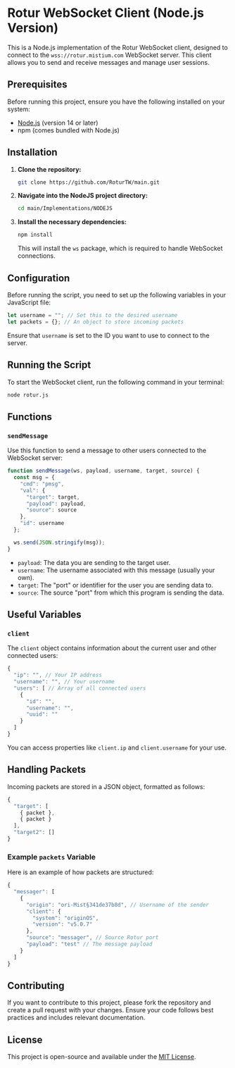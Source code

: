 # Rotur WebSocket Client (Node.js Version)

This is a Node.js implementation of the Rotur WebSocket client, designed to connect to the `wss://rotur.mistium.com` WebSocket server. This client allows you to send and receive messages and manage user sessions.

## Prerequisites

Before running this project, ensure you have the following installed on your system:

- [Node.js](https://nodejs.org/) (version 14 or later)
- npm (comes bundled with Node.js)

## Installation

1. **Clone the repository:**

   ```bash
   git clone https://github.com/RoturTW/main.git
   ```

2. **Navigate into the NodeJS project directory:**

   ```bash
   cd main/Implementations/NODEJS
   ```

3. **Install the necessary dependencies:**

   ```bash
   npm install
   ```

   This will install the `ws` package, which is required to handle WebSocket connections.

## Configuration

Before running the script, you need to set up the following variables in your JavaScript file:

```js
let username = ""; // Set this to the desired username
let packets = {}; // An object to store incoming packets
```

Ensure that `username` is set to the ID you want to use to connect to the server.

## Running the Script

To start the WebSocket client, run the following command in your terminal:

```bash
node rotur.js
```

## Functions

### `sendMessage`

Use this function to send a message to other users connected to the WebSocket server:

```js
function sendMessage(ws, payload, username, target, source) {
  const msg = {
    "cmd": "pmsg",
    "val": {
      "target": target,
      "payload": payload,
      "source": source
    },
    "id": username
  };

  ws.send(JSON.stringify(msg));
}
```

- `payload`: The data you are sending to the target user.
- `username`: The username associated with this message (usually your own).
- `target`: The "port" or identifier for the user you are sending data to.
- `source`: The source "port" from which this program is sending the data.

## Useful Variables

### `client`

The `client` object contains information about the current user and other connected users:

```js
{
  "ip": "", // Your IP address
  "username": "", // Your username
  "users": [ // Array of all connected users
    {
      "id": "",
      "username": "",
      "uuid": ""
    }
  ]
}
```

You can access properties like `client.ip` and `client.username` for your use.

## Handling Packets

Incoming packets are stored in a JSON object, formatted as follows:

```js
{
  "target": [
    { packet },
    { packet }
  ],
  "target2": []
}
```

### Example `packets` Variable

Here is an example of how packets are structured:

```js
{
  "messager": [
    {
      "origin": "ori-Mist§341de37b8d", // Username of the sender
      "client": {
        "system": "originOS",
        "version": "v5.0.7"
      },
      "source": "messager", // Source Rotur port
      "payload": "test" // The message payload
    }
  ]
}
```

## Contributing

If you want to contribute to this project, please fork the repository and create a pull request with your changes. Ensure your code follows best practices and includes relevant documentation.

## License

This project is open-source and available under the [MIT License](LICENSE).
